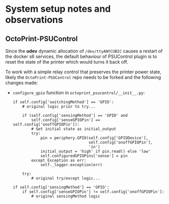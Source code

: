 # System setup notes and observations

## OctoPrint-PSUControl

Since the **udev** dynamic allocation of `/dev/ttyANYCUBIC` causes a restart of
the docker s6 services, the default behaviour of PSUControl plugin is to reset
the state of the printer which would turns it back off.

To work with a simple relay control that preserves the printer power state,
likely the `OctoPrint-PSUControl` repo needs to be forked
and the following changes made:

* `configure_gpio` function in `octoprint_psucontrol/__init__.py`:

    ```
    if self.config['switchingMethod'] == 'GPIO':
        # original logic prior to try...
        
        if (self.config['sensingMethod'] == 'GPIO' and
            self.config['senseGPIOPin'] == self.config['onoffGPIOPin']):
            # Get initial state as initial_output
            try:
                pin = periphery.GPIO(self.config['GPIODevice'],
                                     self.config['onoffGPIOPin'],
                                     'in')
                initial_output = 'high' if pin.read() else 'low'
                self.configuredGPIOPins['sense'] = pin
            except Exception as err:
                self._logger.exception(err)
        
        try:
            # original try/except logic...
    
    if self.config['sensingMethod'] == 'GPIO':
        if self.config['senseGPIOPin'] != self.config['onoffGPIOPin']:
            # original sensingMethod logic
    ```
